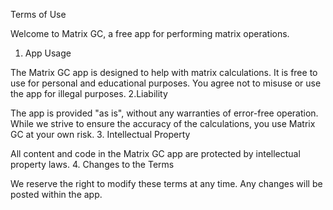 Terms of Use

Welcome to Matrix GC, a free app for performing matrix operations.
1. App Usage

The Matrix GC app is designed to help with matrix calculations. It is free to use for personal and educational purposes. You agree not to misuse or use the app for illegal purposes.
2.Liability

The app is provided "as is", without any warranties of error-free operation. While we strive to ensure the accuracy of the calculations, you use Matrix GC at your own risk.
3. Intellectual Property

All content and code in the Matrix GC app are protected by intellectual property laws.
4. Changes to the Terms

We reserve the right to modify these terms at any time. Any changes will be posted within the app.
